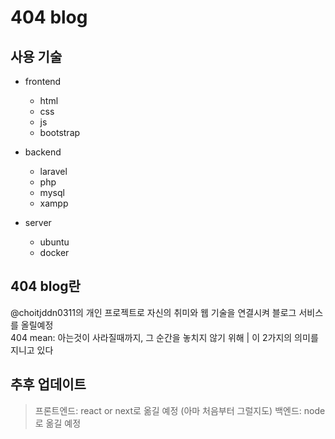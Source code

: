 # 404 blog

## 사용 기술
- frontend
  - html
  - css
  - js
  - bootstrap
 
- backend
  - laravel
  - php
  - mysql
  - xampp
 
- server
    - ubuntu
    - docker
 
## 404 blog란
@choitjddn0311의 개인 프로젝트로 자신의 취미와 웹 기술을 연결시켜 블로그 서비스를 올릴예정 <br>
404 mean: 아는것이 사라질때까지, 그 순간을 놓치지 않기 위해 | 이 2가지의 의미를 지니고 있다

## 추후 업데이트
> 프론트엔드: react or next로 옮길 예정 (아마 처음부터 그럴지도)
> 백엔드: node로 옮길 예정

